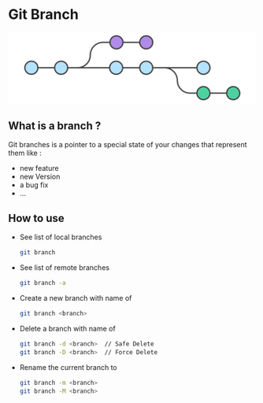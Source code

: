 # Git Branch

<img src="./images/branches.svg" alt="branches" />

## What is a branch ?

Git branches is a pointer to a special state of your changes that represent them like :

-  new feature
-  new Version
-  a bug fix
-  ...

## How to use

-  See list of local branches

   ```bash
   git branch
   ```

-  See list of remote branches

   ```bash
   git branch -a
   ```

-  Create a new branch with name of <branch>

   ```bash
   git branch <branch>
   ```

-  Delete a branch with name of <branch>

   ```bash
   git branch -d <branch>  // Safe Delete
   git branch -D <branch>  // Force Delete
   ```

-  Rename the current branch to <branch>

   ```bash
   git branch -m <branch>
   git branch -M <branch>
   ```
